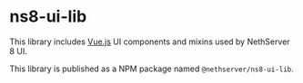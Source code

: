 # ns8-ui-lib

This library includes [Vue.js](https://vuejs.org/) UI components and mixins used by NethServer 8 UI.

This library is published as a NPM package named `@nethserver/ns8-ui-lib`.
